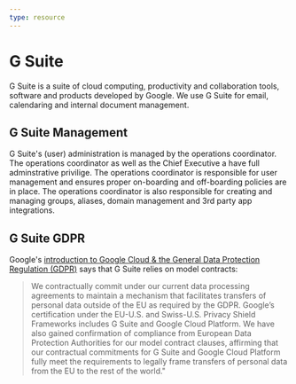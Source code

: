 ```yaml
---
type: resource
---
```


# G Suite

G Suite is a suite of cloud computing, productivity and collaboration tools, software and products developed by Google.
We use G Suite for email, calendaring and internal document management.

## G Suite Management

G Suite's (user) administration is managed by the operations coordinator. The operations coordinator as well as the Chief Executive a have full adminstrative privilige. 
The operations coordinator is responsible for user management and ensures proper on-boarding and off-boarding policies are in place. The operations coordinator is also 
responsible for creating and managing groups, aliases, domain management and 3rd party app integrations.

## G Suite GDPR

Google's [introduction to Google Cloud & the General Data Protection Regulation (GDPR)](https://cloud.google.com/security/gdpr/) says that G Suite 
relies on model contracts:

> We contractually commit under our current data processing agreements to maintain a mechanism that facilitates transfers of personal data 
outside of the EU as required by the GDPR. Google’s certification under the EU-U.S. and Swiss-U.S. Privacy Shield Frameworks includes G Suite 
and Google Cloud Platform. We have also gained confirmation of compliance from European Data Protection Authorities for our model contract clauses, 
affirming that our contractual commitments for G Suite and Google Cloud Platform fully meet the requirements to legally frame transfers of personal data from the EU to the rest of the world."
